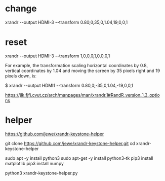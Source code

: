 






# change
xrandr --output HDMI-3 --transform 0.80,0,35,0,1.04,19,0,0,1
# reset
xrandr --output HDMI-3 --transform 1,0,0,0,1,0,0,0,1




For example, the transformation scaling horizontal coordinates by 0.8, vertical coordinates by 1.04 and moving the screen by 35 pixels right and 19 pixels down, is:

$ xrandr --output HDMI1 --transform 0.80,0,-35,0,1.04,-19,0,0,1

https://jlk.fjfi.cvut.cz/arch/manpages/man/xrandr.1#RandR_version_1.3_options




# helper
https://github.com/jewe/xrandr-keystone-helper

git clone https://github.com/jewe/xrandr-keystone-helper.git
cd xrandr-keystone-helper

sudo apt -y install python3
sudo apt-get -y install python3-tk 
pip3 install matplotlib
pip3 install numpy

python3 xrandr-keystone-helper.py